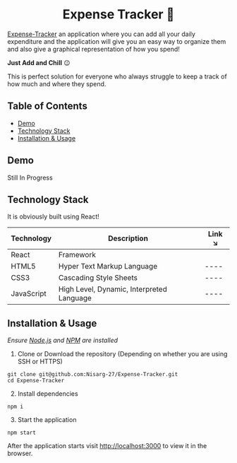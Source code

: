 <h1 align="center"> Expense Tracker 💸 </h1>



[Expense-Tracker](https://github.com/Nisarg-27/Expense-Tracker) an application where you can add all your daily expenditure and the application will give you an easy way to organize them and also give a graphical representation of how you spend!

**Just Add and Chill** 😉

This is perfect solution for everyone who always struggle to keep a track of how much and where they spend.

## Table of Contents

- [Demo](#demo)
- [Technology Stack](#technology-stack)
- [Installation & Usage](#installation-&-usage)


## Demo

Still In Progress

## Technology Stack

It is obviously built using React!

| Technology    | Description                               | Link ↘️                                    |
| ------------- | ----------------------------------------- | ------------------------------------------ |
| React         | Framework                                 |   
| HTML5         | Hyper Text Markup Language                | ----                                       |
| CSS3          | Cascading Style Sheets                    | ----                                       |
| JavaScript    | High Level, Dynamic, Interpreted Language | ----                                       |


## Installation & Usage

_Ensure [Node.js](https://nodejs.org/en/) and [NPM](https://www.npmjs.com/) are installed_

1. Clone or Download the repository (Depending on whether you are using SSH or HTTPS)

```
git clone git@github.com:Nisarg-27/Expense-Tracker.git
cd Expense-Tracker
```

2. Install dependencies

```
npm i
```

3. Start the application

```
npm start
```

After the application starts visit [http://localhost:3000](http://localhost:3000) to view it in the browser.


